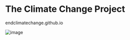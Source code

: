 # The Climate Change Project

endclimatechange.github.io

![image](https://user-images.githubusercontent.com/112145574/189030886-c2f40c70-ffca-4a84-8577-2a712c103e6b.png)
